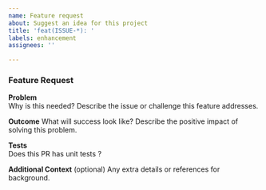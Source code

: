 ```yaml
---
name: Feature request
about: Suggest an idea for this project
title: 'feat(ISSUE-*): '
labels: enhancement
assignees: ''

---
```


### Feature Request

**Problem**  
Why is this needed? Describe the issue or challenge this feature addresses.

**Outcome**
What will success look like? Describe the positive impact of solving this problem.

**Tests**  
Does this PR has unit tests ?

**Additional Context** (optional)
Any extra details or references for background.
